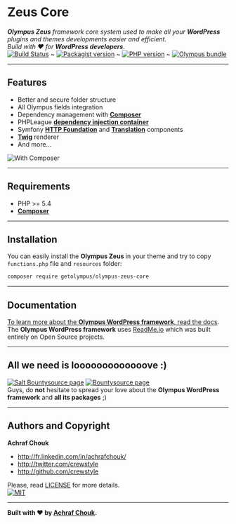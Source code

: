 # Zeus Core  

_**Olympus Zeus** framework core system used to make all your **WordPress** plugins and themes developments easier and efficient.  
Build with ♥ for **WordPress developers**._  
[![Build Status](https://img.shields.io/travis/GetOlympus/Zeus-Core/master.svg?style=flat-square)](https://travis-ci.org/GetOlympus/Zeus-Core) ~
[![Packagist version](https://img.shields.io/packagist/v/getolympus/olympus-zeus-core.svg?style=flat-square)](https://packagist.org/packages/getolympus/olympus-zeus-core) ~
[![PHP version](https://img.shields.io/travis/php-v/GetOlympus/Zeus-Core.svg?style=flat-square)](https://packagist.org/packages/getolympus/olympus-zeus-core) ~
[![Olympus bundle](https://img.shields.io/badge/olympus-bundle-brightgreen.svg?style=flat-square)](https://github.com/GetOlympus)  

---

## Features

+ Better and secure folder structure
+ All Olympus fields integration
+ Dependency management with [**Composer**](https://getcomposer.org)
+ PHPLeague [**dependency injection container**](https://github.com/thephpleague/container)
+ Symfony [**HTTP Foundation**](https://github.com/symfony/http-foundation) and [**Translation**](https://github.com/symfony/translation) components
+ [**Twig**](https://github.com/twigphp/Twig) renderer
+ And more...

![With Composer](https://img.shields.io/badge/with-Composer-885630.svg?style=flat-square)

---

## Requirements

+ PHP >= 5.4
+ [**Composer**](https://getcomposer.org/)

---

## Installation

You can easily install the **Olympus Zeus** in your theme and try to copy `functions.php` file and `resources` folder:

```bash
composer require getolympus/olympus-zeus-core
```

---

## Documentation

[To learn more about the **Olympus WordPress framework**, read the docs](https://olympus.readme.io/).  
The **Olympus WordPress framework** uses [ReadMe.io](https://readme.io) which was built entirely on Open Source projects.

---

## All we need is looooooooooooove :)

[![Salt Bountysource page](https://img.shields.io/badge/Salt%20Bountysource-♥-brightred.svg?style=flat-square)](https://salt.bountysource.com/teams/olympus) [![Bountysource page](https://img.shields.io/badge/Bountysource-♥-brightred.svg?style=flat-square)](https://www.bountysource.com/teams/olympus)  
Guys, do **not** hesitate to spread your love about the **Olympus WordPress framework** and **all its packages** ;)

---

## Authors and Copyright

**Achraf Chouk**

+ http://fr.linkedin.com/in/achrafchouk/
+ http://twitter.com/crewstyle
+ http://github.com/crewstyle

Please, read [LICENSE](https://github.com/GetOlympus/Zeus-Core/blob/master/LICENSE "LICENSE") for more details.  
[![MIT](https://img.shields.io/badge/license-MIT_License-blue.svg?style=flat-square)](http://opensource.org/licenses/MIT "MIT")  

---

**Built with ♥ by [Achraf Chouk](http://github.com/crewstyle "Achraf Chouk").**
